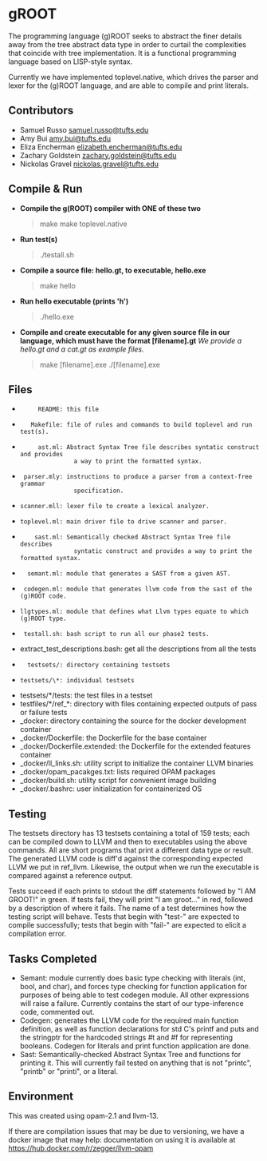 # gROOT

The programming language (g)ROOT seeks to abstract the finer details away
from the tree abstract data type in order to curtail the complexities that
coincide with tree implementation. It is a functional programming language
based on LISP-style syntax.

Currently we have implemented toplevel.native, which drives the parser and
lexer for the (g)ROOT language, and are able to compile and print literals.


## Contributors
- Samuel Russo          samuel.russo@tufts.edu
- Amy Bui               amy.bui@tufts.edu
- Eliza Encherman       elizabeth.encherman@tufts.edu
- Zachary Goldstein     zachary.goldstein@tufts.edu
- Nickolas Gravel       nickolas.gravel@tufts.edu


## Compile & Run
- **Compile the g(ROOT) compiler with ONE of these two**
    > make
    > make toplevel.native
- **Run test(s)**
    > ./testall.sh
- **Compile a source file: hello.gt, to executable, hello.exe**
    > make hello
- **Run hello executable (prints 'h')**
    > ./hello.exe
- **Compile and create executable for any given source file in our language,
    which must have the format [filename].gt**
   *We provide a hello.gt and a cat.gt as example files.*
    > make [filename].exe
    > ./[filename].exe





## Files
-          README: this file
-        Makefile: file of rules and commands to build toplevel and run test(s).
-          ast.ml: Abstract Syntax Tree file describes syntatic construct and provides
                     a way to print the formatted syntax.
-      parser.mly: instructions to produce a parser from a context-free grammar
                     specification.
-     scanner.mll: lexer file to create a lexical analyzer.
-     toplevel.ml: main driver file to drive scanner and parser.
-         sast.ml: Semantically checked Abstract Syntax Tree file describes
                     syntatic construct and provides a way to print the formatted syntax.
-       semant.ml: module that generates a SAST from a given AST.
-      codegen.ml: module that generates llvm code from the sast of the (g)ROOT code.
-     llgtypes.ml: module that defines what Llvm types equate to which (g)ROOT type.
-      testall.sh: bash script to run all our phase2 tests.
-   extract_test_descriptions.bash: get all the descriptions from all the tests
-       testsets/: directory containing testsets
-     testsets/\*: individual testsets
- testsets/\*/tests: the test files in a testset
- testfiles/\*/ref_\*: directory with files containing expected outputs of pass
                    or failure tests
- \_docker: directory containing the source for the docker development container
- \_docker/Dockerfile: the Dockerfile for the base container
- \_docker/Dockerfile.extended: the Dockerfile for the extended features container
- \_docker/ll_links.sh: utility script to initialize the container LLVM binaries
- \_docker/opam_pacakges.txt: lists required OPAM packages
- \_docker/build.sh: utility script for convenient image building
- \_docker/.bashrc: user initialization for containerized OS 



## Testing
The testsets directory has 13 testsets containing a total of 159 tests; each can be
compiled down to LLVM and then to executables using the above commands. All are
short programs that print a different data type or result. The generated LLVM code is
diff'd against the corresponding expected LLVM we put in ref_llvm. Likewise, the output
when we run the executable is compared against a reference output.

Tests succeed if each prints to stdout the diff statements followed by "I AM GROOT!" in green.
If tests fail, they will print "I am groot..." in red, followed by a description of where it fails. The name of a test determines how the testing script will behave. Tests that begin with
"test-" are expected to compile successfully; tests that begin with "fail-" are expected to
elicit a compilation error.




## Tasks Completed
- Semant: module currently does basic type checking with literals (int, bool, and char),
    and forces type checking for function application for purposes of being able to
    test codegen module. All other expressions will raise a failure. Currently contains
    the start of our type-inference code, commented out.
- Codegen: generates the LLVM code for the required main function definition,
    as well as function declarations for std C's printf and puts and the stringptr
    for the hardcoded strings #t and #f for representing booleans. Codegen for
    literals and print function application are done.
- Sast: Semantically-checked Abstract Syntax Tree and functions for printing it. This will
    currently fail tested on anything that is not "printc", "printb" or "printi", or a literal.


## Environment
This was created using opam-2.1 and llvm-13.

If there are compilation issues that may be due to versioning, we have a docker image that may help:
documentation on using it is available at https://hub.docker.com/r/zegger/llvm-opam
